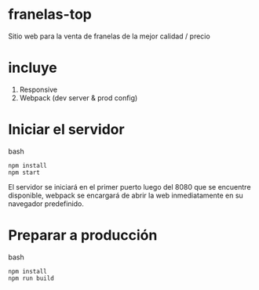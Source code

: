 # franelas-top
Sitio web para la venta de franelas de la mejor calidad / precio

# incluye
1. Responsive
2. Webpack (dev server & prod config)

# Iniciar el servidor

bash
```
npm install
npm start
```

El servidor se iniciará en el primer puerto luego del 8080 que se encuentre disponible,
webpack se encargará de abrir la web inmediatamente en su navegador predefinido.

# Preparar a producción

bash
```
npm install
npm run build
```
